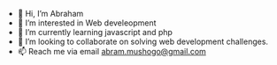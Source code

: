 - 👋 Hi, I’m Abraham
- 👀 I’m interested in Web develeopment
- 🌱 I’m currently learning javascript and php
- 💞️ I’m looking to collaborate on solving web development challenges.
- 📫 Reach me via email abram.mushogo@gmail.com

<!---
Abram137/Abram137 is a ✨ special ✨ repository because its `README.md` (this file) appears on your GitHub profile.
You can click the Preview link to take a look at your changes.
--->
